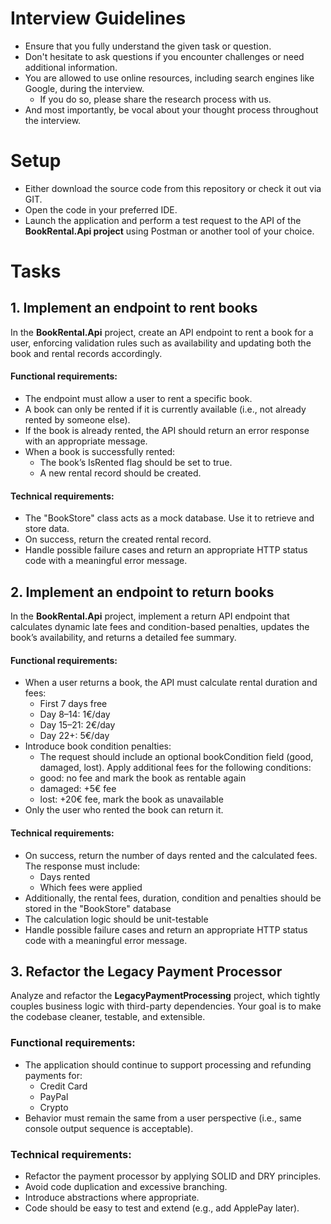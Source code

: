 # Interview Guidelines
- Ensure that you fully understand the given task or question.
- Don't hesitate to ask questions if you encounter challenges or need additional information.
- You are allowed to use online resources, including search engines like Google, during the interview.
    - If you do so, please share the research process with us.
- And most importantly, be vocal about your thought process throughout the interview.

# Setup
- Either download the source code from this repository or check it out via GIT.
- Open the code in your preferred IDE.
- Launch the application and perform a test request to the API of the **BookRental.Api project** using Postman or another tool of your choice.

# Tasks
## 1. Implement an endpoint to rent books 
In the **BookRental.Api** project, create an API endpoint to rent a book for a user, enforcing validation rules such as availability and updating both the book and rental records accordingly.

#### Functional requirements:
- The endpoint must allow a user to rent a specific book.
- A book can only be rented if it is currently available (i.e., not already rented by someone else).
- If the book is already rented, the API should return an error response with an appropriate message.
- When a book is successfully rented:
  - The book’s IsRented flag should be set to true.
  - A new rental record should be created.

#### Technical requirements:
- The "BookStore" class acts as a mock database. Use it to retrieve and store data.
- On success, return the created rental record.
- Handle possible failure cases and return an appropriate HTTP status code with a meaningful error message.

## 2. Implement an endpoint to return books
In the **BookRental.Api** project, implement a return API endpoint that calculates dynamic late fees and condition-based penalties, updates the book’s availability, and returns a detailed fee summary.

#### Functional requirements:
- When a user returns a book, the API must calculate rental duration and fees:
  - First 7 days free
  - Day 8–14: 1€/day
  - Day 15–21: 2€/day
  - Day 22+: 5€/day
- Introduce book condition penalties:
  - The request should include an optional bookCondition field (good, damaged, lost). Apply additional fees for the following conditions:
  - good: no fee and mark the book as rentable again
  - damaged: +5€ fee
  - lost: +20€ fee, mark the book as unavailable
- Only the user who rented the book can return it.

#### Technical requirements:
- On success, return the number of days rented and the calculated fees. The response must include:
  - Days rented
  - Which fees were applied
- Additionally, the rental fees, duration, condition and penalties should be stored in the "BookStore" database
- The calculation logic should be unit-testable
- Handle possible failure cases and return an appropriate HTTP status code with a meaningful error message.

## 3. Refactor the Legacy Payment Processor
Analyze and refactor the **LegacyPaymentProcessing** project, which tightly couples business logic with third-party dependencies. Your goal is to make the codebase cleaner, testable, and extensible.

### Functional requirements:
- The application should continue to support processing and refunding payments for:
  - Credit Card
  - PayPal
  - Crypto
- Behavior must remain the same from a user perspective (i.e., same console output sequence is acceptable).

### Technical requirements:
- Refactor the payment processor by applying SOLID and DRY principles.
- Avoid code duplication and excessive branching.
- Introduce abstractions where appropriate.
- Code should be easy to test and extend (e.g., add ApplePay later).
